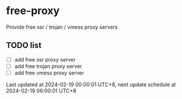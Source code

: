 
# free-proxy
Provide free ssr / trojan / vmess proxy servers


## TODO list
- [ ] add free ssr proxy server
- [ ] add free trojan proxy server
- [ ] add free vmess proxy server

Last updated at 2024-02-19 00:00:01 UTC+8, next update schedule at 2024-02-19 06:00:01 UTC+8

